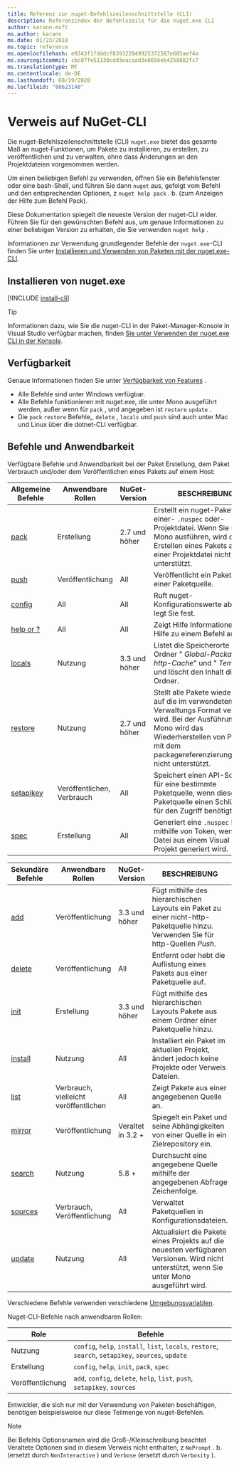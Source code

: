 ```yaml
---
title: Referenz zur nuget-Befehlszeilenschnittstelle (CLI)
description: Referenzindex der Befehlszeile für die nuget.exe CLI
author: karann-msft
ms.author: karann
ms.date: 01/23/2018
ms.topic: reference
ms.openlocfilehash: e9343f1fdddcf839322849925372587e685aef4a
ms.sourcegitcommit: cbc87fe51330cdd3eacaad3e8656eb4258882fc7
ms.translationtype: MT
ms.contentlocale: de-DE
ms.lasthandoff: 08/19/2020
ms.locfileid: "88623148"
---
```

# <a name="nuget-cli-reference"></a>Verweis auf NuGet-CLI

Die nuget-Befehlszeilenschnittstelle (CLI) `nuget.exe` bietet das gesamte Maß an nuget-Funktionen, um Pakete zu installieren, zu erstellen, zu veröffentlichen und zu verwalten, ohne dass Änderungen an den Projektdateien vorgenommen werden.

Um einen beliebigen Befehl zu verwenden, öffnen Sie ein Befehlsfenster oder eine bash-Shell, und führen Sie dann `nuget` aus, gefolgt vom Befehl und den entsprechenden Optionen, z `nuget help pack` . b. (zum Anzeigen der Hilfe zum Befehl Pack).

Diese Dokumentation spiegelt die neueste Version der nuget-CLI wider. Führen Sie für den gewünschten Befehl aus, um genaue Informationen zu einer beliebigen Version zu erhalten, die Sie verwenden `nuget help` .

Informationen zur Verwendung grundlegender Befehle der `nuget.exe`-CLI finden Sie unter [Installieren und Verwenden von Paketen mit der nuget.exe-CLI](../consume-packages/install-use-packages-nuget-cli.md).

## <a name="installing-nugetexe"></a>Installieren von nuget.exe

[!INCLUDE [install-cli](../includes/install-cli.md)]

> [!Tip]
> Informationen dazu, wie Sie die nuget-CLI in der Paket-Manager-Konsole in Visual Studio verfügbar machen, finden [Sie unter Verwenden der nuget.exe CLI in der Konsole](../consume-packages/install-use-packages-powershell.md#use-the-nugetexe-cli-in-the-console).

## <a name="availability"></a>Verfügbarkeit

Genaue Informationen finden Sie unter [Verfügbarkeit von Features](../install-nuget-client-tools.md#feature-availability) .

- Alle Befehle sind unter Windows verfügbar.
- Alle Befehle funktionieren mit nuget.exe, die unter Mono ausgeführt werden, außer wenn für `pack` , und angegeben ist `restore` `update` .
- Die `pack` `restore` Befehle,, `delete` , `locals` und `push` sind auch unter Mac und Linux über die dotnet-CLI verfügbar.

## <a name="commands-and-applicability"></a>Befehle und Anwendbarkeit

Verfügbare Befehle und Anwendbarkeit bei der Paket Erstellung, dem Paket Verbrauch und/oder dem Veröffentlichen eines Pakets auf einem Host:

| Allgemeine Befehle | Anwendbare Rollen | NuGet-Version | BESCHREIBUNG |
| --- | --- | --- | --- |
| [pack](cli-reference/cli-ref-pack.md) | Erstellung | 2.7 und höher | Erstellt ein nuget-Paket aus einer- `.nuspec` oder-Projektdatei. Wenn Sie unter Mono ausführen, wird das Erstellen eines Pakets aus einer Projektdatei nicht unterstützt. |
| [push](cli-reference/cli-ref-push.md) | Veröffentlichung | All | Veröffentlicht ein Paket in einer Paketquelle. |
| [config](cli-reference/cli-ref-config.md) | All | All | Ruft nuget-Konfigurationswerte ab oder legt Sie fest. |
| [help or ?](cli-reference/cli-ref-help.md) | All | All | Zeigt Hilfe Informationen oder Hilfe zu einem Befehl an. |
| [locals](cli-reference/cli-ref-locals.md) | Nutzung | 3.3 und höher | Listet die Speicherorte der Ordner " *Global-Packages*", " *http-Cache*" und " *Temp* " auf und löscht den Inhalt dieser Ordner. |
| [restore](cli-reference/cli-ref-restore.md) | Nutzung | 2.7 und höher | Stellt alle Pakete wieder her, auf die im verwendeten Paket Verwaltungs Format verwiesen wird. Bei der Ausführung unter Mono wird das Wiederherstellen von Paketen mit dem packagereferenzierungsformat nicht unterstützt. |
| [setapikey](cli-reference/cli-ref-setapikey.md) | Veröffentlichen, Verbrauch | All | Speichert einen API-Schlüssel für eine bestimmte Paketquelle, wenn diese Paketquelle einen Schlüssel für den Zugriff benötigt. |
| [spec](cli-reference/cli-ref-spec.md) | Erstellung | All | Generiert eine `.nuspec` Datei mithilfe von Token, wenn die Datei aus einem Visual Studio-Projekt generiert wird. |

| Sekundäre Befehle | Anwendbare Rollen | NuGet-Version | BESCHREIBUNG |
| --- | --- | --- | --- |
| [add](cli-reference/cli-ref-add.md) | Veröffentlichung | 3.3 und höher | Fügt mithilfe des hierarchischen Layouts ein Paket zu einer nicht-http-Paketquelle hinzu. Verwenden Sie für http-Quellen *Push*. |
| [delete](cli-reference/cli-ref-delete.md) | Veröffentlichung | All | Entfernt oder hebt die Auflistung eines Pakets aus einer Paketquelle auf. |
| [init](cli-reference/cli-ref-init.md) | Erstellung | 3.3 und höher | Fügt mithilfe des hierarchischen Layouts Pakete aus einem Ordner einer Paketquelle hinzu. |
| [install](cli-reference/cli-ref-install.md) | Nutzung | All | Installiert ein Paket im aktuellen Projekt, ändert jedoch keine Projekte oder Verweis Dateien. |
| [list](cli-reference/cli-ref-list.md) | Verbrauch, vielleicht veröffentlichen | All | Zeigt Pakete aus einer angegebenen Quelle an. |
| [mirror](cli-reference/cli-ref-mirror.md) | Veröffentlichung | Veraltet in 3.2 + | Spiegelt ein Paket und seine Abhängigkeiten von einer Quelle in ein Zielrepository ein. |
| [search](cli-reference/cli-ref-search.md) | Nutzung | 5.8 + | Durchsucht eine angegebene Quelle mithilfe der angegebenen Abfrage Zeichenfolge. |
| [sources](cli-reference/cli-ref-sources.md) | Verbrauch, Veröffentlichung | All | Verwaltet Paketquellen in Konfigurationsdateien. |
| [update](cli-reference/cli-ref-update.md) | Nutzung | All | Aktualisiert die Pakete eines Projekts auf die neuesten verfügbaren Versionen. Wird nicht unterstützt, wenn Sie unter Mono ausgeführt wird. |

Verschiedene Befehle verwenden verschiedene [Umgebungsvariablen](cli-reference/cli-ref-environment-variables.md).

Nuget-CLI-Befehle nach anwendbaren Rollen:

| Role | Befehle |
| --- | --- |
| Nutzung | `config`, `help`, `install`, `list`, `locals`, `restore`, `search`, `setapikey`, `sources`, `update` |
| Erstellung | `config`, `help`, `init`, `pack`, `spec` |
| Veröffentlichung | `add`, `config`, `delete`, `help`, `list`, `push`, `setapikey`, `sources` |

Entwickler, die sich nur mit der Verwendung von Paketen beschäftigen, benötigen beispielsweise nur diese Teilmenge von nuget-Befehlen.

> [!Note]
> Bei Befehls Optionsnamen wird die Groß-/Kleinschreibung beachtet Veraltete Optionen sind in diesem Verweis nicht enthalten, z `NoPrompt` . b. (ersetzt durch `NonInteractive` ) und `Verbose` (ersetzt durch `Verbosity` ).
